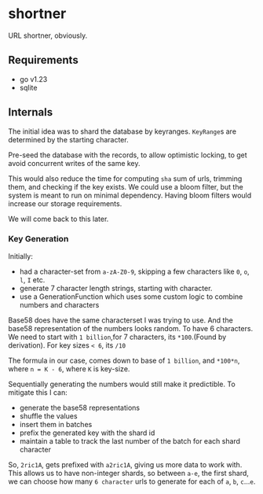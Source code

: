 # shortner

URL shortner, obviously.


## Requirements
- go v1.23
- sqlite

## Internals

The initial idea was to shard the database by keyranges.
`KeyRange`s are determined by the starting character.

Pre-seed the database with the records, to allow optimistic
locking, to get avoid concurrent writes of the same key.

This would also reduce the time for computing `sha` sum of
urls, trimming them, and checking if the key exists.
We could use a bloom filter, but the system is meant to run
on minimal dependency. Having bloom filters would increase
our storage requirements.

We will come back to this later.

### Key Generation

Initially:

- had a character-set from `a-zA-Z0-9`, skipping a few characters like
`0`, `o`, `l`, `I` etc.
- generate 7 character length strings, starting with character.
- use a GenerationFunction which uses some custom logic to combine numbers and characters

Base58 does have the same characterset I was trying to use. And the base58
representation of the numbers looks random.
To have 6 characters. We need to start with `1 billion`,for 7 characters, its `*100`.(Found by derivation).
For key sizes `< 6`, its `/10`

The formula in our case, comes down to base of `1 billion`, and `*100*n`,
where `n = K - 6`, where `K` is key-size.

Sequentially generating the numbers would still make it predictible. To mitigate this
I can:

- generate the base58 representations
- shuffle the values
- insert them in batches
- prefix the generated key with the shard id
- maintain a table to track the last number of the batch for each shard character

So, `2ric1A`, gets prefixed with `a2ric1A`, giving us more data to work with.
This allows us to have non-integer shards, so between `a-e`, the first shard, we can
choose how many `6 character` urls to generate for each of `a`, `b`, `c`...`e`.
